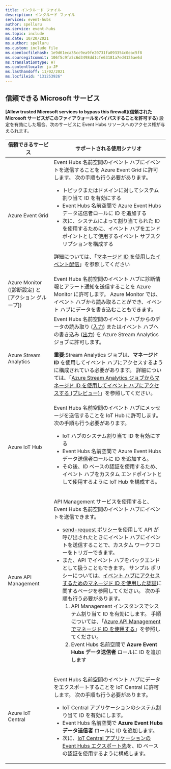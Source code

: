 ```yaml
---
title: インクルード ファイル
description: インクルード ファイル
services: event-hubs
author: spelluru
ms.service: event-hubs
ms.topic: include
ms.date: 10/20/2021
ms.author: spelluru
ms.custom: include file
ms.openlocfilehash: 1e9d61eca35cc9ea9fe20731fa093354c0eac5f8
ms.sourcegitcommit: 106f5c9fa5c6d3498dd1cfe63181a7ed4125ae6d
ms.translationtype: HT
ms.contentlocale: ja-JP
ms.lasthandoff: 11/02/2021
ms.locfileid: "131253926"
---
```

## <a name="trusted-microsoft-services"></a>信頼できる Microsoft サービス
**[Allow trusted Microsoft services to bypass this firewall]\(信頼された Microsoft サービスがこのファイアウォールをバイパスすることを許可する\)** 設定を有効にした場合、次のサービスに Event Hubs リソースへのアクセス権が与えられます。

| 信頼できるサービス | サポートされる使用シナリオ | 
| --------------- | ------------------------- | 
| Azure Event Grid | Event Hubs 名前空間のイベント ハブにイベントを送信することを Azure Event Grid に許可します。 次の手順も行う必要があります。 <ul><li>トピックまたはドメインに対してシステム割り当て ID を有効にする</li><li>Event Hubs 名前空間で Azure Event Hubs データ送信者ロールに ID を追加する</li><li>次に、システムによって割り当てられた ID を使用するために、イベント ハブをエンドポイントとして使用するイベント サブスクリプションを構成する</li></ul> <p>詳細については、「[マネージド ID を使用したイベント配信](../../event-grid/managed-service-identity.md)」を参照してください</p>|
| Azure Monitor ([診断設定] と [アクション グループ]) | Event Hubs 名前空間のイベント ハブに診断情報とアラート通知を送信することを Azure Monitor に許可します。 Azure Monitor では、イベント ハブから読み取ることができ、イベント ハブにデータを書き込むこともできます。 |
| Azure Stream Analytics | Event Hubs 名前空間のイベント ハブからのデータの読み取り ([入力](../../stream-analytics/stream-analytics-add-inputs.md)) またはイベント ハブへの書き込み ([出力](../../stream-analytics/event-hubs-output.md)) を Azure Stream Analytics ジョブに許可します。 <p>**重要**:Stream Analytics ジョブは、**マネージド ID** を使用してイベント ハブにアクセスするように構成されている必要があります。 詳細については、「[Azure Stream Analytics ジョブからマネージド ID を使用してイベント ハブにアクセスする (プレビュー)](../../stream-analytics/event-hubs-managed-identity.md)」を参照してください。 </p>|
| Azure IoT Hub | Event Hubs 名前空間のイベント ハブにメッセージを送信することを IoT Hub に許可します。 次の手順も行う必要があります。 <ul><li>IoT ハブのシステム割り当て ID を有効にする</li><li>Event Hubs 名前空間で Azure Event Hubs データ送信者ロールに ID を追加する。</li><li>その後、ID ベースの認証を使用するため、イベント ハブをカスタム エンドポイントとして使用するように IoT Hub を構成する。</li></ul>
| Azure API Management | <p>API Management サービスを使用すると、Event Hubs 名前空間のイベント ハブにイベントを送信できます。</p> <ul><li>[send-request ポリシー](../../api-management/api-management-sample-send-request.md)を使用して API が呼び出されたときにイベント ハブにイベントを送信することで、カスタム ワークフローをトリガーできます。</li><li>また、API でイベント ハブをバックエンドとして扱うこともできます。 サンプル ポリシーについては、[イベント ハブにアクセスするためのマネージド ID を使用した認証](https://github.com/Azure/api-management-policy-snippets/blob/master/examples/Authenticate%20using%20Managed%20Identity%20to%20access%20Event%20Hub.xml)に関するページを参照してください。 次の手順も行う必要があります。<ol><li>API Management インスタンスでシステム割り当て ID を有効にします。 手順については、「[Azure API Management でマネージド ID を使用する](../../api-management/api-management-howto-use-managed-service-identity.md)」を参照してください。</li><li>Event Hubs 名前空間で **Azure Event Hubs データ送信者** ロールに ID を追加します</li></ol></li></ul> | 
| Azure IoT Central | <p>Event Hubs 名前空間のイベント ハブにデータをエクスポートすることを IoT Central に許可します。 次の手順も行う必要があります。</p><ul><li>IoT Central アプリケーションのシステム割り当て ID を有効にします。</li><li>Event Hubs 名前空間で **Azure Event Hubs データ送信者** ロールに ID を追加します。</li><li>次に、[IoT Central アプリケーションの Event Hubs エクスポート先](../../iot-central/core/howto-export-data.md)を、ID ベースの認証を使用するように構成します。</li>
